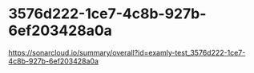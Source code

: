 # 3576d222-1ce7-4c8b-927b-6ef203428a0a
https://sonarcloud.io/summary/overall?id=examly-test_3576d222-1ce7-4c8b-927b-6ef203428a0a
